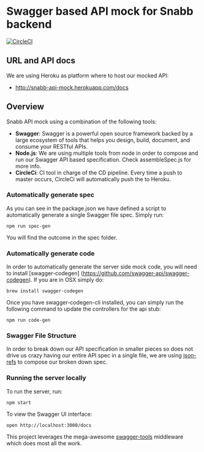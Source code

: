 # Swagger based API mock for Snabb backend
[![CircleCI](https://circleci.com/gh/SnabbHQ/snabb-api-mock.svg?style=shield&circle-token=1092d3fe71b80d8fce088cdadbd878de37ab8389)](https://circleci.com/gh/SnabbHQ/snabb-api-mock)

## URL and API docs
We are using Heroku as platform where to host our mocked API:
* http://snabb-api-mock.herokuapp.com/docs

## Overview
Snabb API mock using a combination of the following tools:

 - **Swagger**: Swagger is a powerful open source framework backed by a large ecosystem of tools that helps you design, build, document, and consume your RESTful APIs.
 - **Node.js**: We are using multiple tools from node in order to compose and run our Swagger API based specification. Check assembleSpec.js for more info.
 - **CircleCi**: CI tool in charge of the CD pipeline. Every time a push to master occurs, CircleCi will automatically push 
 the to Heroku.

### Automatically generate spec
As you can see in the package.json we have defined a script to automatically generate a single Swagger file spec. 
Simply run: 

```
npm run spec-gen
```

You will find the outcome in the spec folder. 


### Automatically generate code
In order to automatically generate the server side mock code, you will need to install [swagger-codegen]
(https://github.com/swagger-api/swagger-codegen). If you are in OSX simply do:

```
brew install swagger-codegen
```

Once you have swagger-codegen-cli installed, you can simply run the following command to update the controllers for 
the api stub:

```
npm run code-gen
```

### Swagger File Structure
In order to break down our API specification in smaller pieces so does not drive us crazy having our entire API spec in a single file, we are using [json-refs](https://github.com/whitlockjc/json-refs) to compose our broken down spec. 


### Running the server locally
To run the server, run:

```
npm start
```

To view the Swagger UI interface:

```
open http://localhost:3000/docs
```

This project leverages the mega-awesome [swagger-tools](https://github.com/apigee-127/swagger-tools) middleware which does most all the work.
